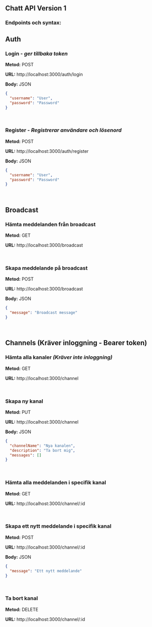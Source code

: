 ## Chatt API Version 1

### Endpoints och syntax:



## Auth


### Login - _ger tillbaka token_

**Metod:** POST

**URL:** http://localhost:3000/auth/login

**Body:** JSON

```json
{
  "username": "User",
  "password": "Password"
}
```

<br>

### Register - _Registrerar användare och lösenord_

**Metod:** POST

**URL:** http://localhost:3000/auth/register

**Body:** JSON

```json
{
  "username": "User",
  "password": "Password"
}
```

<br>

## Broadcast

### Hämta meddelanden från broadcast

**Metod:** GET

**URL:** http://localhost:3000/broadcast

<br>

### Skapa meddelande på broadcast

**Metod:** POST

**URL:** http://localhost:3000/broadcast

**Body:** JSON


```json
{
  "message": "Broadcast message"
}
```

<br>

## Channels (Kräver inloggning - Bearer token)

### Hämta alla kanaler _(Kräver inte inloggning)_

**Metod:** GET

**URL:** http://localhost:3000/channel

<br>

### Skapa ny kanal

**Metod:** PUT

**URL:** http://localhost:3000/channel

**Body:** JSON

```json
{
  "channelName": "Nya kanalen",
  "description": "Ta bort mig",
  "messages": []
}
```

<br>

### Hämta alla meddelanden i specifik kanal

**Metod:** GET

**URL:** http://localhost:3000/channel/:id

<br>

### Skapa ett nytt meddelande i specifik kanal

**Metod:** POST

**URL:** http://localhost:3000/channel/:id

**Body:** JSON


```json
{
  "message": "Ett nytt meddelande"
}
```

<br>

### Ta bort kanal

**Metod:** DELETE

**URL:** http://localhost:3000/channel/:id
